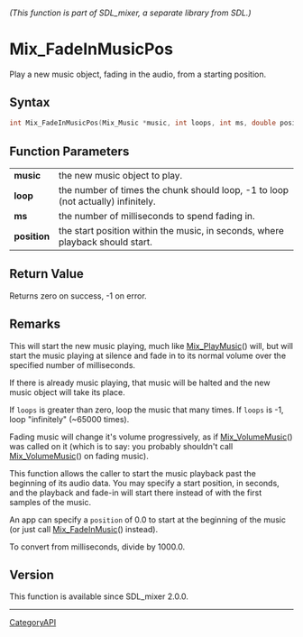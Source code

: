###### (This function is part of SDL_mixer, a separate library from SDL.)
# Mix_FadeInMusicPos

Play a new music object, fading in the audio, from a starting position.

## Syntax

```c
int Mix_FadeInMusicPos(Mix_Music *music, int loops, int ms, double position);

```

## Function Parameters

|                  |                                                                                  |
| ---------------- | -------------------------------------------------------------------------------- |
| **music**        | the new music object to play.                                                    |
| **loop**         | the number of times the chunk should loop, -1 to loop (not actually) infinitely. |
| **ms**           | the number of milliseconds to spend fading in.                                   |
| **position**     | the start position within the music, in seconds, where playback should start.    |

## Return Value

Returns zero on success, -1 on error.

## Remarks

This will start the new music playing, much like
[Mix_PlayMusic](Mix_PlayMusic)() will, but will start the music playing at
silence and fade in to its normal volume over the specified number of
milliseconds.

If there is already music playing, that music will be halted and the new
music object will take its place.

If `loops` is greater than zero, loop the music that many times. If `loops`
is -1, loop "infinitely" (~65000 times).

Fading music will change it's volume progressively, as if
[Mix_VolumeMusic](Mix_VolumeMusic)() was called on it (which is to say: you
probably shouldn't call [Mix_VolumeMusic](Mix_VolumeMusic)() on fading
music).

This function allows the caller to start the music playback past the
beginning of its audio data. You may specify a start position, in seconds,
and the playback and fade-in will start there instead of with the first
samples of the music.

An app can specify a `position` of 0.0 to start at the beginning of the
music (or just call [Mix_FadeInMusic](Mix_FadeInMusic)() instead).

To convert from milliseconds, divide by 1000.0.

## Version

This function is available since SDL_mixer 2.0.0.

----
[CategoryAPI](CategoryAPI)

